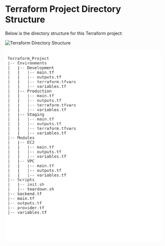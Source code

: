 # Terraform Project Directory Structure

Below is the directory structure for this Terraform project:

![Terraform Directory Structure](images/Terraform_Directory_Structure.png)



![alt text](image-1.png)